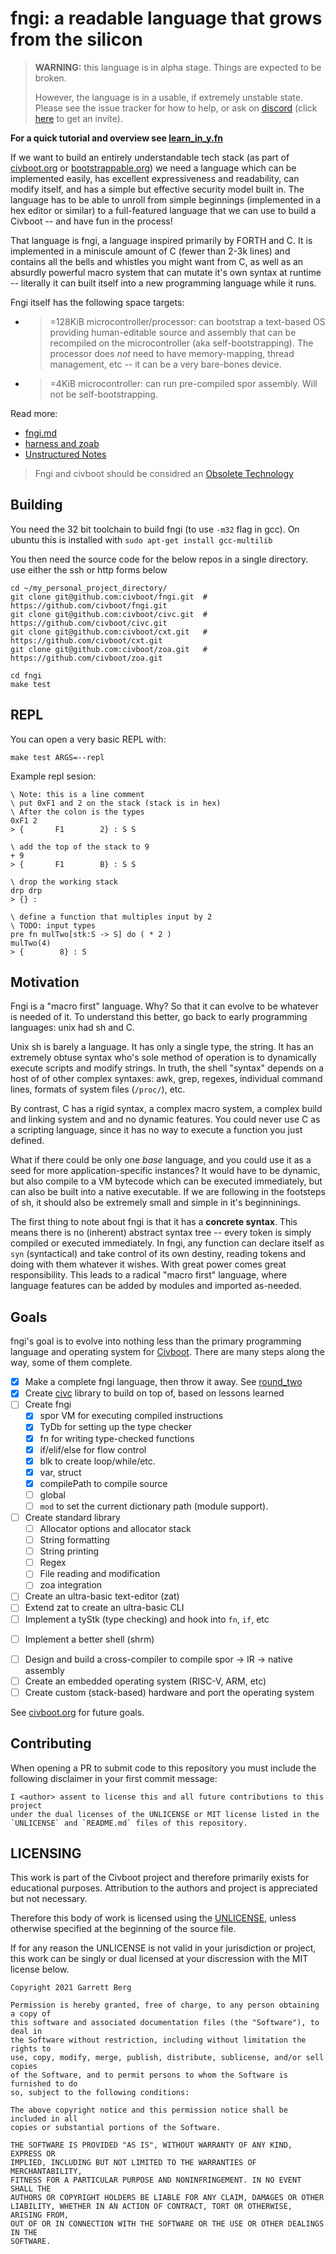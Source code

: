 # fngi: a readable language that grows from the silicon

> **WARNING:** this language is in alpha stage. Things are expected to be
> broken.
>
> However, the language is in a usable, if extremely unstable state. Please see
> the issue tracker for how to help, or ask on [discord][discord] (click
> [here][discord invite] to get an invite).

**For a quick tutorial and overview see [learn_in_y.fn](./learn_in_y.fn)**

If we want to build an entirely understandable tech stack (as part of
[civboot.org](http://civboot.org) or [bootstrappable.org](http://bootstrappable.org))
we need a language which can be implemented easily, has excellent expressiveness
and readability, can modify itself, and has a simple but effective security
model built in. The language has to be able to unroll from simple beginnings
(implemented in a hex editor or similar) to a full-featured language that we can
use to build a Civboot -- and have fun in the process!

That language is fngi, a language inspired primarily by FORTH and C. It is
implemented in a miniscule amount of C (fewer than 2-3k lines) and contains all
the bells and whistles you might want from C, as well as an absurdly powerful
macro system that can mutate it's own syntax at runtime -- literally it can
built itself into a new programming language while it runs.

Fngi itself has the following space targets:

- >=128KiB microcontroller/processor: can bootstrap a text-based OS providing
  human-editable source and assembly that can be recompiled on the
  microcontroller (aka self-bootstrapping). The processor does _not_ need to
  have memory-mapping, thread management, etc -- it can be a very bare-bones
  device.
- >=4KiB microcontroller: can run pre-compiled spor assembly. Will not be
  self-bootstrapping.

Read more:

- [fngi.md](./fngi.md)
- [harness and zoab](./harness.md)
- [Unstructured Notes](./notes/)

> Fngi and civboot should be considred an
> [Obsolete Technology](http://xkcd.com/1891)

## Building
You need the 32 bit toolchain to build fngi (to use `-m32` flag in gcc).
On ubuntu this is installed with `sudo apt-get install gcc-multilib`

You then need the source code for the below repos in a single directory.
use either the ssh or http forms below
```
cd ~/my_personal_project_directory/
git clone git@github.com:civboot/fngi.git  # https://github.com/civboot/fngi.git
git clone git@github.com:civboot/civc.git  # https://github.com/civboot/civc.git
git clone git@github.com:civboot/cxt.git   # https://github.com/civboot/cxt.git
git clone git@github.com:civboot/zoa.git   # https://github.com/civboot/zoa.git

cd fngi
make test
```

## REPL
You can open a very basic REPL with:

```
make test ARGS=--repl
```

Example repl sesion:
```
\ Note: this is a line comment
\ put 0xF1 and 2 on the stack (stack is in hex)
\ After the colon is the types
0xF1 2
> {       F1        2} : S S

\ add the top of the stack to 9
+ 9
> {       F1        B} : S S

\ drop the working stack
drp drp
> {} :

\ define a function that multiples input by 2
\ TODO: input types
pre fn mulTwo[stk:S -> S] do ( * 2 )
mulTwo(4)
> {        8} : S
```

## Motivation
Fngi is a "macro first" language. Why? So that it can evolve to be whatever is
needed of it.  To understand this better, go back to early programming
languages: unix had sh and C.

Unix sh is barely a language. It has only a single type, the string.  It has an
extremely obtuse syntax who's sole method of operation is to dynamically execute
scripts and modify strings. In truth, the shell "syntax" depends on a host of of
other complex syntaxes: awk, grep, regexes, individual command lines, formats of
system files (`/proc/`), etc.

By contrast, C has a rigid syntax, a complex macro system, a complex build and
linking system and and no dynamic features. You could never use C as a
scripting language, since it has no way to execute a function you just defined.

What if there could be only one _base_ language, and you could use it as a seed
for more application-specific instances? It would have to be dynamic, but also
compile to a VM bytecode which can be executed immediately, but can also be
built into a native executable. If we are following in the footsteps of sh, it
should also be extremely small and simple in it's beginninings.

The first thing to note about fngi is that it has a **concrete syntax**. This
means there is no (inherent) abstract syntax tree -- every token is simply
compiled or executed immediately. In fngi, any function can declare itself as
`syn` (syntactical) and take control of its own destiny, reading tokens and
doing with them whatever it wishes. With great power comes great
responsibility. This leads to a radical "macro first" language, where language
features can be added by modules and imported as-needed.

## Goals

fngi's goal is to evolve into nothing less than the primary programming language
and operating system for [Civboot](http://civboot.org). There are many steps
along the way, some of them complete.

- [X] Make a complete fngi language, then throw it away. See
  [round_two](./notes/round_two.md)
- [x] Create [civc] library to build on top of, based on lessons learned
- [ ] Create fngi
  - [X] spor VM for executing compiled instructions
  - [X] TyDb for setting up the type checker
  - [X] fn for writing type-checked functions
  - [X] if/elif/else for flow control
  - [x] blk to create loop/while/etc.
  - [x] var, struct
  - [x] compilePath to compile source
  - [ ] global
  - [ ] `mod` to set the current dictionary path (module support).
- [ ] Create standard library
  - [ ] Allocator options and allocator stack
  - [ ] String formatting
  - [ ] String printing
  - [ ] Regex
  - [ ] File reading and modification
  * [ ] zoa integration
- [ ] Create an ultra-basic text-editor (zat)
- [ ] Extend zat to create an ultra-basic CLI
- [ ] Implement a tyStk (type checking) and hook into `fn`, `if`, etc
* [ ] Implement a better shell (shrm)
- [ ] Design and build a cross-compiler to compile spor -> IR -> native assembly
- [ ] Create an embedded operating system (RISC-V, ARM, etc)
- [ ] Create custom (stack-based) hardware and port the operating system

See [civboot.org](http://civboot.org) for future goals.

[zoa]: http://github.com/civboot/zoa
[civc]: http://github.com/civboot/civc
[discord]: https://discord.com/channels/1083089060765118464/1083089061553639477
[discord invite]: https://discord.com/invite/2DYwsbJ84H

## Contributing

When opening a PR to submit code to this repository you must include the
following disclaimer in your first commit message:

```text
I <author> assent to license this and all future contributions to this project
under the dual licenses of the UNLICENSE or MIT license listed in the
`UNLICENSE` and `README.md` files of this repository.
```

## LICENSING

This work is part of the Civboot project and therefore primarily exists for
educational purposes. Attribution to the authors and project is appreciated but
not necessary.

Therefore this body of work is licensed using the [UNLICENSE](./UNLICENSE),
unless otherwise specified at the beginning of the source file.

If for any reason the UNLICENSE is not valid in your jurisdiction or project,
this work can be singly or dual licensed at your discression with the MIT
license below.

```text
Copyright 2021 Garrett Berg

Permission is hereby granted, free of charge, to any person obtaining a copy of
this software and associated documentation files (the "Software"), to deal in
the Software without restriction, including without limitation the rights to
use, copy, modify, merge, publish, distribute, sublicense, and/or sell copies
of the Software, and to permit persons to whom the Software is furnished to do
so, subject to the following conditions:

The above copyright notice and this permission notice shall be included in all
copies or substantial portions of the Software.

THE SOFTWARE IS PROVIDED "AS IS", WITHOUT WARRANTY OF ANY KIND, EXPRESS OR
IMPLIED, INCLUDING BUT NOT LIMITED TO THE WARRANTIES OF MERCHANTABILITY,
FITNESS FOR A PARTICULAR PURPOSE AND NONINFRINGEMENT. IN NO EVENT SHALL THE
AUTHORS OR COPYRIGHT HOLDERS BE LIABLE FOR ANY CLAIM, DAMAGES OR OTHER
LIABILITY, WHETHER IN AN ACTION OF CONTRACT, TORT OR OTHERWISE, ARISING FROM,
OUT OF OR IN CONNECTION WITH THE SOFTWARE OR THE USE OR OTHER DEALINGS IN THE
SOFTWARE.
```

